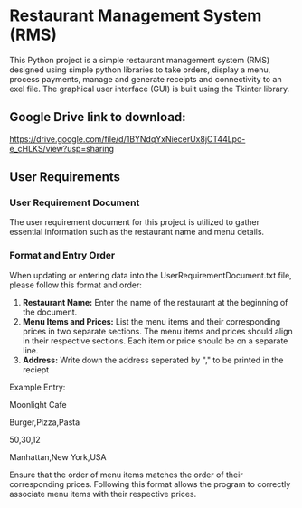 # Restaurant Management System (RMS)

This Python project is a simple restaurant management system (RMS) designed using simple python libraries to take orders, display a menu, process payments, manage and generate receipts and connectivity to an exel file.  The graphical user interface (GUI) is built using the Tkinter library.

## Google Drive link to download:

https://drive.google.com/file/d/1BYNdqYxNiecerUx8jCT44Lpo-e_cHLKS/view?usp=sharing

## User Requirements

### User Requirement Document

The user requirement document for this project is utilized to gather essential information such as the restaurant name and menu details.

### Format and Entry Order

When updating or entering data into the UserRequirementDocument.txt file, please follow this format and order:

1. **Restaurant Name:** Enter the name of the restaurant at the beginning of the document.
2. **Menu Items and Prices:** List the menu items and their corresponding prices in two separate sections. The menu items and prices should align in their respective sections. Each item or price should be on a separate line.
3. **Address:** Write down the address seperated by "," to be printed in the reciept

Example Entry:

Moonlight Cafe

Burger,Pizza,Pasta

50,30,12

Manhattan,New York,USA

Ensure that the order of menu items matches the order of their corresponding prices. Following this format allows the program to correctly associate menu items with their respective prices.
